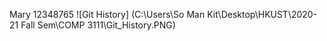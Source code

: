 Mary
12348765
![Git History] (C:\Users\So Man Kit\Desktop\HKUST\2020-21 Fall Sem\COMP 3111\Git_History.PNG)